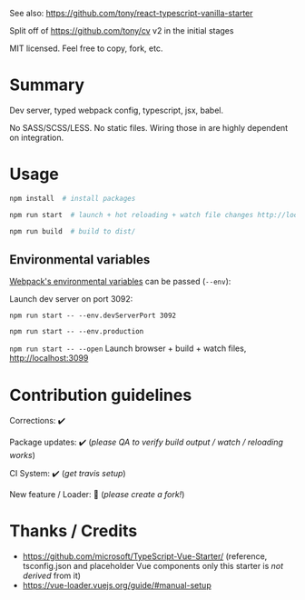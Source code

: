 See also: <https://github.com/tony/react-typescript-vanilla-starter>

Split off of <https://github.com/tony/cv> v2 in the initial stages

MIT licensed. Feel free to copy, fork, etc.

# Summary

Dev server, typed webpack config, typescript, jsx, babel.

No SASS/SCSS/LESS. No static files. Wiring those in are highly dependent on integration.

# Usage

```bash
npm install  # install packages

npm run start  # launch + hot reloading + watch file changes http://localhost:3091

npm run build  # build to dist/
```

## Environmental variables

[Webpack's environmental variables] can be passed (`--env`):

Launch dev server on port 3092:

`npm run start -- --env.devServerPort 3092`

`npm run start -- --env.production`

`npm run start -- --open` Launch browser + build + watch files, <http://localhost:3099>

[webpack's environmental variables]: https://webpack.js.org/guides/environment-variables/

# Contribution guidelines

Corrections: ✔️

Package updates: ✔️ (_please QA to verify build output / watch / reloading works_)

CI System: ✔️ (_get travis setup_)

New feature / Loader: 🚫 (_please create a fork!_)

# Thanks / Credits

- <https://github.com/microsoft/TypeScript-Vue-Starter/> (reference, tsconfig.json and placeholder
  Vue components only this starter is _not derived_ from it)
- <https://vue-loader.vuejs.org/guide/#manual-setup>
